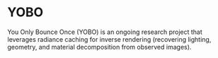 # YOBO

You Only Bounce Once (YOBO) is an ongoing research project that leverages radiance caching for inverse rendering (recovering lighting, geometry, and material decomposition from observed images).
